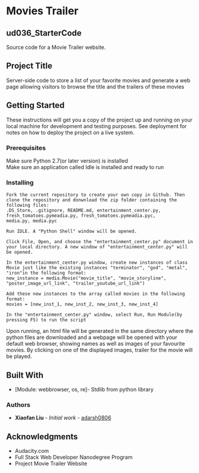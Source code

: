 <h1>Movies Trailer</h1>

## ud036_StarterCode

Source code for a Movie Trailer website.

## Project Title

Server-side code to store a list of your favorite movies and
generate a web page allowing visitors to browse the title and the
trailers of these movies

## Getting Started

These instructions will get you a copy of the project up and running on your local machine for development and testing purposes. See deployment for notes on how to deploy the project on a live system.

### Prerequisites

Make sure Python 2.7(or later version) is installed<br />
Make sure an application called Idle is installed and ready to run

### Installing
```
Fork the current repository to create your own copy in Github. Then clone the repository and donwnload the zip folder containing the following files:
.DS_Store, .gitignore, README.md, entertainment_center.py, 
fresh_tomatoes.pymeadia.py, fresh_tomatoes.pymeadia.pyc,
media.py, media.pyc
```
```
Run IDLE. A "Python Shell" window will be opened.

Click File, Open, and choose the "entertainment_center.py" document in your local directory. A new window of "entertainment_center.py" will be opened.
```
```
In the entertainment_center.py window, create new instances of class Movie just like the existing instances "terminator", "god", "metal", "iron"in the following format: 
new_instance = media.Movie("movie_title", "movie_storyline", "poster_image_url_link", "trailer_youtube_url_link")

Add these new instances to the array called movies in the following format:
movies = [new_inst_1, new_inst_2, new_inst_3, new_inst_4]

In the "entertainment_center.py" window, select Run, Run Module(by pressing F5) to run the script
```
Upon running, an html file will be generated in the same directory where the python files are downloaded and a webpage will be opened with your default web browser, showing names as well as images of your favourite movies. By clicking on one of the displayed images, trailer for the movie will be played.

## Built With

* [Module: webbrowser, os, re]- Stdlib from python library

### Authors

* **Xiaofan Liu** - *Initial work* - [adarsh0806](https://github.com/adarsh0806)


## Acknowledgments

* Audacity.com
* Full Stack Web Developer Nanodegree Program
* Project Movie Trailer Website

